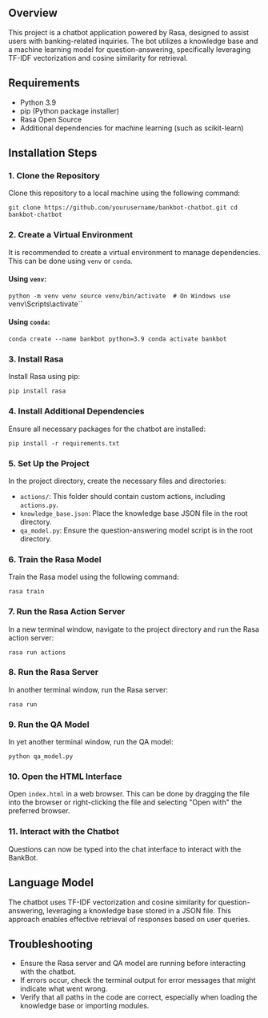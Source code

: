 
Overview
--------

This project is a chatbot application powered by Rasa, designed to assist users with banking-related inquiries. The bot utilizes a knowledge base and a machine learning model for question-answering, specifically leveraging TF-IDF vectorization and cosine similarity for retrieval.

Requirements
------------

-   Python 3.9
-   pip (Python package installer)
-   Rasa Open Source
-   Additional dependencies for machine learning (such as scikit-learn)

Installation Steps
------------------

### 1\. Clone the Repository

Clone this repository to a local machine using the following command:

`git clone https://github.com/yourusername/bankbot-chatbot.git
cd bankbot-chatbot`

### 2\. Create a Virtual Environment

It is recommended to create a virtual environment to manage dependencies. This can be done using `venv` or `conda`.

#### Using `venv`:

`python -m venv venv
source venv/bin/activate  # On Windows use `venv\Scripts\activate``

#### Using `conda`:

`conda create --name bankbot python=3.9
conda activate bankbot`

### 3\. Install Rasa

Install Rasa using pip:

`pip install rasa`

### 4\. Install Additional Dependencies

Ensure all necessary packages for the chatbot are installed:

`pip install -r requirements.txt`

### 5\. Set Up the Project

In the project directory, create the necessary files and directories:

-   `actions/`: This folder should contain custom actions, including `actions.py`.
-   `knowledge_base.json`: Place the knowledge base JSON file in the root directory.
-   `qa_model.py`: Ensure the question-answering model script is in the root directory.

### 6\. Train the Rasa Model

Train the Rasa model using the following command:

`rasa train`

### 7\. Run the Rasa Action Server

In a new terminal window, navigate to the project directory and run the Rasa action server:

`rasa run actions`

### 8\. Run the Rasa Server

In another terminal window, run the Rasa server:

`rasa run`

### 9\. Run the QA Model

In yet another terminal window, run the QA model:

`python qa_model.py`

### 10\. Open the HTML Interface

Open `index.html` in a web browser. This can be done by dragging the file into the browser or right-clicking the file and selecting "Open with" the preferred browser.

### 11\. Interact with the Chatbot

Questions can now be typed into the chat interface to interact with the BankBot.

Language Model
--------------

The chatbot uses TF-IDF vectorization and cosine similarity for question-answering, leveraging a knowledge base stored in a JSON file. This approach enables effective retrieval of responses based on user queries.

Troubleshooting
---------------

-   Ensure the Rasa server and QA model are running before interacting with the chatbot.
-   If errors occur, check the terminal output for error messages that might indicate what went wrong.
-   Verify that all paths in the code are correct, especially when loading the knowledge base or importing modules.
